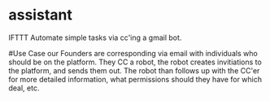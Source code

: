 # assistant
IFTTT 
Automate simple tasks via cc'ing a gmail bot. 

#Use Case
our Founders are corresponding via email with individuals who should be on the platform. 
They CC a robot, the robot creates invitiations to the platform, and sends them out. 
The robot than follows up with the CC'er for more detailed information, what permissions should they have for which deal, etc. 
